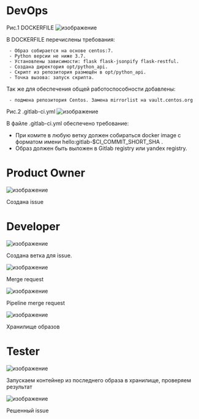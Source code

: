 # DevOps

Рис.1  DOCKERFILE
![изображение](https://github.com/user-attachments/assets/dfb779ca-cf26-4c62-b6d7-965ab7bdca2a)


  В DOCKERFILE перечислены требования:
  
     - Образ собирается на основе centos:7.
     - Python версии не ниже 3.7.
     - Установлены зависимости: flask flask-jsonpify flask-restful.
     - Создана директория opt/python_api.
     - Скрипт из репозитория размещён в opt/python_api.
     - Точка вызова: запуск скрипта.
    
   Так же для обеспечения общей работоспособности добавлены:

     - подмена репозитория Centos. Замена mirrorlist на vault.centos.org
    
  Рис.2  .gitlab-ci.yml
  ![изображение](https://github.com/user-attachments/assets/355e45aa-bcdf-4f4a-8565-d7b92b3c4c6b)

   В файле .gitlab-ci.yml обеспечено требование:
   
   - При комите в любую ветку должен собираться docker image с форматом имени hello:gitlab-$CI_COMMIT_SHORT_SHA .
   - Образ должен быть выложен в Gitlab registry или yandex registry.

# Product Owner

![изображение](https://github.com/user-attachments/assets/85a3f6f4-0c6e-4f98-8447-c4dfed6bc1b1)

Создана issue

# Developer

![изображение](https://github.com/user-attachments/assets/59e65ec5-5498-45f0-aaab-468edef359a8)

Создана ветка для issue.

![изображение](https://github.com/user-attachments/assets/c6899c21-ab46-4f2f-ac9a-6f135284926f)

Merge request

![изображение](https://github.com/user-attachments/assets/acf4c9b6-b9a7-4e98-83c1-c9cee25245a2)

Pipeline merge request

![изображение](https://github.com/user-attachments/assets/9d574caa-d40e-41bd-8773-466a459240fb)

Хранилище образов

# Tester

![изображение](https://github.com/user-attachments/assets/9cf93e7a-0826-44c0-987c-37f63435bd94)

Запускаем контейнер из последнего образа в хранилище, проверяем результат

![изображение](https://github.com/user-attachments/assets/f99776ea-118d-4f8d-8cc5-47d10d49a828)

Решенный issue
